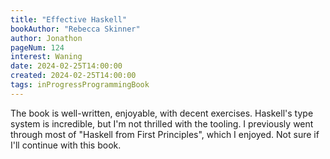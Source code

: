 ```yaml
---
title: "Effective Haskell"
bookAuthor: "Rebecca Skinner"
author: Jonathon
pageNum: 124
interest: Waning
date: 2024-02-25T14:00:00
created: 2024-02-25T14:00:00
tags: inProgressProgrammingBook
---
```


The book is well-written, enjoyable, with decent exercises.
Haskell's type system is incredible, but I'm not thrilled with the tooling.
I previously went through most of "Haskell from First Principles", which I enjoyed.
Not sure if I'll continue with this book.